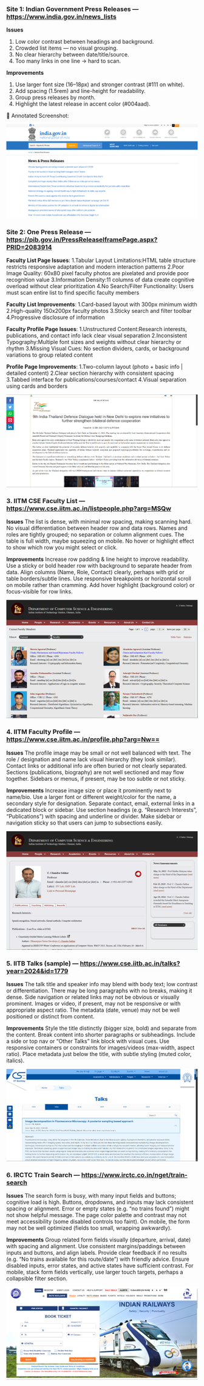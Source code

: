 ### Site 1: Indian Government Press Releases — https://www.india.gov.in/news_lists
**Issues**
1. Low color contrast between headings and background.
2. Crowded list items — no visual grouping.
3. No clear hierarchy between date/title/source.
4. Too many links in one line → hard to scan.

**Improvements**
1. Use larger font size (16–18px) and stronger contrast (#111 on white).
2. Add spacing (1.5rem) and line-height for readability.
3. Group press releases by month.
4. Highlight the latest release in accent color (#004aad).

📎 Annotated Screenshot:  

![Alt text](image.png)

### Site 2: One Press Release — https://pib.gov.in/PressReleaseIframePage.aspx?PRID=2083914

**Faculty List Page Issues**:
1.Tabular Layout Limitations:HTML table structure restricts responsive adaptation and modern interaction patterns
2.Poor Image Quality: 60x80 pixel faculty photos are pixelated and provide poor recognition value
3.Information Density:11 columns of data create cognitive overload without clear prioritization
4.No Search/Filter Functionality: Users must scan entire list to find specific faculty members

**Faculty List Improvements**:
1.Card-based layout with 300px minimum width
2.High-quality 150x200px faculty photos
3.Sticky search and filter toolbar
4.Progressive disclosure of information



**Faculty Profile Page Issues**:
1.Unstructured Content:Research interests, publications, and contact info lack clear visual separation
2.Inconsistent Typography:Multiple font sizes and weights without clear hierarchy or rhythm
3.Missing Visual Cues: No section dividers, cards, or background variations to group related content

**Profile Page Improvements**:
1.Two-column layout (photo + basic info | detailed content)
2.Clear section hierarchy with consistent spacing
3.Tabbed interface for publications/courses/contact
4.Visual separation using cards and borders

![Alt text](image-5.png)

### 3. IITM CSE Faculty List — https://www.cse.iitm.ac.in/listpeople.php?arg=MSQw

**Issues**
The list is dense, with minimal row spacing, making scanning hard.
No visual differentiation between header row and data rows.
Names and roles are tightly grouped; no separation or column alignment cues.
The table is full width, maybe squeezing on mobile.
No hover or highlight effect to show which row you might select or click.

**Improvements**
Increase row padding & line height to improve readability.
Use a sticky or bold header row with background to separate header from data.
Align columns (Name, Role, Contact) clearly, perhaps with grid or table borders/subtle lines.
Use responsive breakpoints or horizontal scroll on mobile rather than cramming.
Add hover highlight (background color) or focus-visible for row links.

![Alt text](image-4.png)


### 4. IITM Faculty Profile — https://www.cse.iitm.ac.in/profile.php?arg=Nw==

**Issues**
The profile image may be small or not well balanced with text.
The role / designation and name lack visual hierarchy (they look similar).
Contact links or additional info are often buried or not clearly separated.
Sections (publications, biography) are not well sectioned and may flow together.
Sidebars or menus, if present, may be too subtle or not sticky.


**Improvements**
Increase image size or place it prominently next to name/bio.
Use a larger font or different weight/color for the name, a secondary style for designation.
Separate contact, email, external links in a dedicated block or sidebar.
Use section headings (e.g. “Research Interests”, “Publications”) with spacing and underline or divider.
Make sidebar or navigation sticky so that users can jump to subsections easily.

![Alt text](image-3.png)

### 5. IITB Talks (sample) — https://www.cse.iitb.ac.in/talks?year=2024&id=1779

**Issues**
The talk title and speaker info may blend with body text; low contrast or differentiation.
There may be long paragraphs with no breaks, making it dense.
Side navigation or related links may not be obvious or visually prominent.
Images or video, if present, may not be responsive or with appropriate aspect ratio.
The metadata (date, venue) may not be well positioned or distinct from content.


**Improvements**
Style the title distinctly (bigger size, bold) and separate from the content.
Break content into shorter paragraphs or subheadings.
Include a side or top nav or “Other Talks” link block with visual cues.
Use responsive containers or constraints for images/videos (max-width, aspect ratio).
Place metadata just below the title, with subtle styling (muted color, italics).

![Alt text](image-2.png)

### 6. IRCTC Train Search — https://www.irctc.co.in/nget/train-search

**Issues**
The search form is busy, with many input fields and buttons; cognitive load is high.
Buttons, dropdowns, and inputs may lack consistent spacing or alignment.
Error or empty states (e.g. “no trains found”) might not show helpful message.
The page color palette and contrast may not meet accessibility (some disabled controls too faint).
On mobile, the form may not be well optimized (fields too small, wrapping awkwardly).



**Improvements**
Group related form fields visually (departure, arrival, date) with spacing and alignment.
Use consistent margins/paddings between inputs and buttons, and align labels.
Provide clear feedback if no results (e.g. “No trains available for this route/date”) with friendly advice.
Ensure disabled inputs, error states, and active states have sufficient contrast.
For mobile, stack form fields vertically, use larger touch targets, perhaps a collapsible filter section.


![Alt text](image-1.png)
